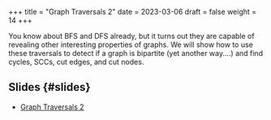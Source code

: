+++
title = "Graph Traversals 2"
date = 2023-03-06
draft = false
weight = 14
+++

You know about BFS and DFS already, but it turns out they are capable of revealing other interesting properties of
graphs.  We will show how to use these traversals to detect if a graph is bipartite (yet another way....) and find
cycles, SCCs, cut edges, and cut nodes.


## Slides {#slides}

-   [Graph Traversals 2](/slides/graph-traversals-2.pdf)

